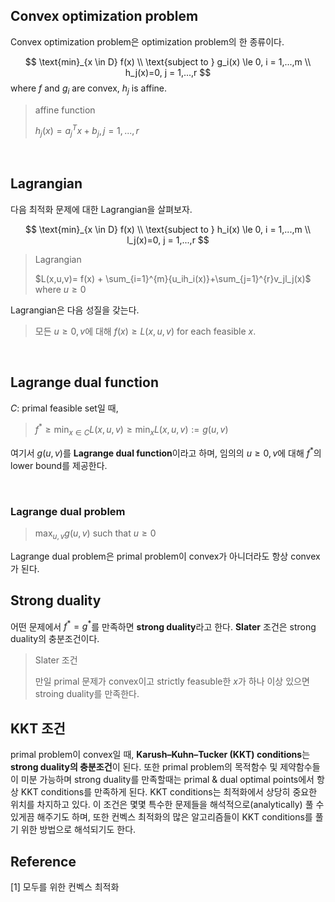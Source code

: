 ## Convex optimization problem

Convex optimization problem은 optimization problem의 한 종류이다.

$$
\text{min}_{x \in D} f(x) \\
\text{subject to  } g_i(x) \le 0, i = 1,...,m \\
 h_j(x)=0, j = 1,...,r
$$
where $f$ and $g_i$ are convex, $h_j$ is affine.

>affine function
>
>$h_j(x)=a_j^Tx+b_j, j=1,...,r$

<br/>

## Lagrangian

다음 최적화 문제에 대한 Lagrangian을 살펴보자.

$$
\text{min}_{x \in D} f(x) \\
\text{subject to  } h_i(x) \le 0, i = 1,...,m \\
 l_j(x)=0, j = 1,...,r
$$

>Lagrangian
>
>$L(x,u,v)= f(x) + \sum_{i=1}^{m}{u_ih_i(x)}+\sum_{j=1}^{r}v_jl_j(x)$
>where $u \ge  0$

Lagrangian은 다음 성질을 갖는다.

>모든 $u \ge 0, v$에 대해 $f(x) \ge L(x,u,v)$ for each feasible $x$.


<br/>

## Lagrange dual function

$C$: primal feasible set일 때,

> $f^{\ast} \ge \min_{x \in C} L(x,u,v) \ge \min_{x}L(x,u,v):= g(u,v)$

여기서 $g(u,v)$를 **Lagrange dual function**이라고 하며, 임의의 $u \ge 0,v$에 대해 $f^{\ast}$의 lower bound를 제공한다.

<br/>

### Lagrange dual problem
> 
> $\max_{u,v}g(u,v)$ such that $u \ge 0$

Lagrange dual problem은 primal problem이 convex가 아니더라도 항상 convex가 된다.

## Strong duality

어떤 문제에서 $f^{\ast} = g^{\ast}$를 만족하면 **strong duality**라고 한다. **Slater** 조건은 strong duality의 충분조건이다.

> Slater 조건
> 
> 만일 primal 문제가 convex이고 strictly feasuble한 $x$가 하나 이상 있으면 stroing duality를 만족한다.



## KKT 조건

primal problem이 convex일 때, **Karush–Kuhn–Tucker (KKT) conditions**는 **strong duality의 충분조건**이 된다. 또한 primal problem의 목적함수 및 제약함수들이 미분 가능하며 strong duality를 만족할때는 primal & dual optimal points에서 항상 KKT conditions를 만족하게 된다. KKT conditions는 최적화에서 상당히 중요한 위치를 차지하고 있다. 이 조건은 몇몇 특수한 문제들을 해석적으로(analytically) 풀 수 있게끔 해주기도 하며, 또한 컨벡스 최적화의 많은 알고리즘들이 KKT conditions를 풀기 위한 방법으로 해석되기도 한다. 

## Reference

[1] 모두를 위한 컨벡스 최적화